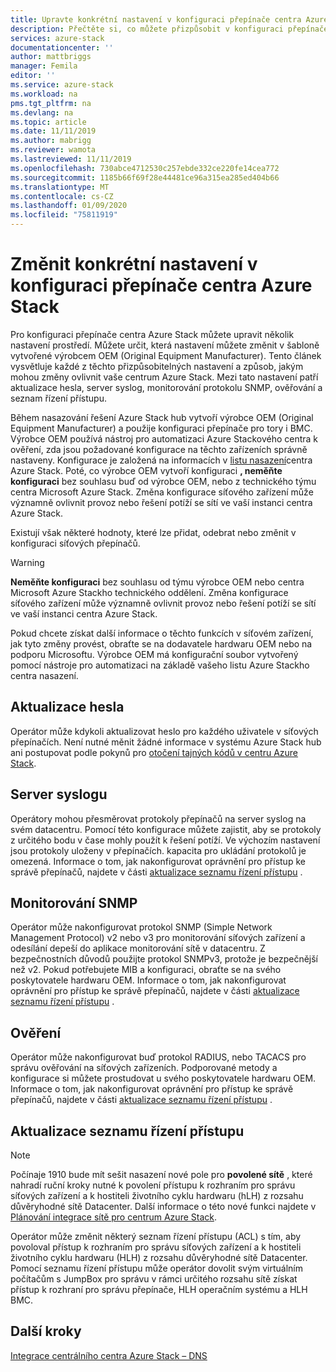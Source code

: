 ```yaml
---
title: Upravte konkrétní nastavení v konfiguraci přepínače centra Azure Stack | Microsoft Docs
description: Přečtěte si, co můžete přizpůsobit v konfiguraci přepínače centra Azure Stack. Až výrobce OEM (Original Equipment Manufacturer) vytvoří konfiguraci, neměňte ji bez souhlasu od týmu výrobce OEM ani Microsoft Azure Stack technickým týmem centra.
services: azure-stack
documentationcenter: ''
author: mattbriggs
manager: Femila
editor: ''
ms.service: azure-stack
ms.workload: na
pms.tgt_pltfrm: na
ms.devlang: na
ms.topic: article
ms.date: 11/11/2019
ms.author: mabrigg
ms.reviewer: wamota
ms.lastreviewed: 11/11/2019
ms.openlocfilehash: 730abce4712530c257ebde332ce220fe14cea772
ms.sourcegitcommit: 1185b66f69f28e44481ce96a315ea285ed404b66
ms.translationtype: MT
ms.contentlocale: cs-CZ
ms.lasthandoff: 01/09/2020
ms.locfileid: "75811919"
---
```

#  <a name="modify-specific-settings-on-your-azure-stack-hub-switch-configuration"></a>Změnit konkrétní nastavení v konfiguraci přepínače centra Azure Stack

Pro konfiguraci přepínače centra Azure Stack můžete upravit několik nastavení prostředí. Můžete určit, která nastavení můžete změnit v šabloně vytvořené výrobcem OEM (Original Equipment Manufacturer). Tento článek vysvětluje každé z těchto přizpůsobitelných nastavení a způsob, jakým mohou změny ovlivnit vaše centrum Azure Stack. Mezi tato nastavení patří aktualizace hesla, server syslog, monitorování protokolu SNMP, ověřování a seznam řízení přístupu. 

Během nasazování řešení Azure Stack hub vytvoří výrobce OEM (Original Equipment Manufacturer) a použije konfiguraci přepínače pro tory i BMC. Výrobce OEM používá nástroj pro automatizaci Azure Stackového centra k ověření, zda jsou požadované konfigurace na těchto zařízeních správně nastaveny. Konfigurace je založená na informacích v [listu nasazení](azure-stack-deployment-worksheet.md)centra Azure Stack. Poté, co výrobce OEM vytvoří konfiguraci **, neměňte konfiguraci** bez souhlasu buď od výrobce OEM, nebo z technického týmu centra Microsoft Azure Stack. Změna konfigurace síťového zařízení může významně ovlivnit provoz nebo řešení potíží se sítí ve vaší instanci centra Azure Stack.

Existují však některé hodnoty, které lze přidat, odebrat nebo změnit v konfiguraci síťových přepínačů.

>[!Warning]  
> **Neměňte konfiguraci** bez souhlasu od týmu výrobce OEM nebo centra Microsoft Azure Stackho technického oddělení. Změna konfigurace síťového zařízení může významně ovlivnit provoz nebo řešení potíží se sítí ve vaší instanci centra Azure Stack.
>
> Pokud chcete získat další informace o těchto funkcích v síťovém zařízení, jak tyto změny provést, obraťte se na dodavatele hardwaru OEM nebo na podporu Microsoftu. Výrobce OEM má konfigurační soubor vytvořený pomocí nástroje pro automatizaci na základě vašeho listu Azure Stackho centra nasazení. 

## <a name="password-update"></a>Aktualizace hesla

Operátor může kdykoli aktualizovat heslo pro každého uživatele v síťových přepínačích. Není nutné měnit žádné informace v systému Azure Stack hub ani postupovat podle pokynů pro [otočení tajných kódů v centru Azure Stack](azure-stack-rotate-secrets.md).

## <a name="syslog-server"></a>Server syslogu

Operátory mohou přesměrovat protokoly přepínačů na server syslog na svém datacentru. Pomocí této konfigurace můžete zajistit, aby se protokoly z určitého bodu v čase mohly použít k řešení potíží. Ve výchozím nastavení jsou protokoly uloženy v přepínačích. kapacita pro ukládání protokolů je omezená. Informace o tom, jak nakonfigurovat oprávnění pro přístup ke správě přepínačů, najdete v části [aktualizace seznamu řízení přístupu](#access-control-list-updates) .

## <a name="snmp-monitoring"></a>Monitorování SNMP

Operátor může nakonfigurovat protokol SNMP (Simple Network Management Protocol) v2 nebo v3 pro monitorování síťových zařízení a odesílání depeší do aplikace monitorování sítě v datacentru. Z bezpečnostních důvodů použijte protokol SNMPv3, protože je bezpečnější než v2. Pokud potřebujete MIB a konfiguraci, obraťte se na svého poskytovatele hardwaru OEM. Informace o tom, jak nakonfigurovat oprávnění pro přístup ke správě přepínačů, najdete v části [aktualizace seznamu řízení přístupu](#access-control-list-updates) .

## <a name="authentication"></a>Ověření

Operátor může nakonfigurovat buď protokol RADIUS, nebo TACACS pro správu ověřování na síťových zařízeních. Podporované metody a konfigurace si můžete prostudovat u svého poskytovatele hardwaru OEM.  Informace o tom, jak nakonfigurovat oprávnění pro přístup ke správě přepínačů, najdete v části [aktualizace seznamu řízení přístupu](#access-control-list-updates) .

## <a name="access-control-list-updates"></a>Aktualizace seznamu řízení přístupu

> [!NOTE]
> Počínaje 1910 bude mít sešit nasazení nové pole pro **povolené sítě** , které nahradí ruční kroky nutné k povolení přístupu k rozhraním pro správu síťových zařízení a k hostiteli životního cyklu hardwaru (hLH) z rozsahu důvěryhodné sítě Datacenter. Další informace o této nové funkci najdete v [Plánování integrace sítě pro centrum Azure Stack](azure-stack-network.md#permitted-networks).

Operátor může změnit některý seznam řízení přístupu (ACL) s tím, aby povoloval přístup k rozhraním pro správu síťových zařízení a k hostiteli životního cyklu hardwaru (HLH) z rozsahu důvěryhodné sítě Datacenter. Pomocí seznamu řízení přístupu může operátor dovolit svým virtuálním počítačům s JumpBox pro správu v rámci určitého rozsahu sítě získat přístup k rozhraní pro správu přepínače, HLH operačním systému a HLH BMC.

## <a name="next-steps"></a>Další kroky

[Integrace centrálního centra Azure Stack – DNS](azure-stack-integrate-dns.md)
